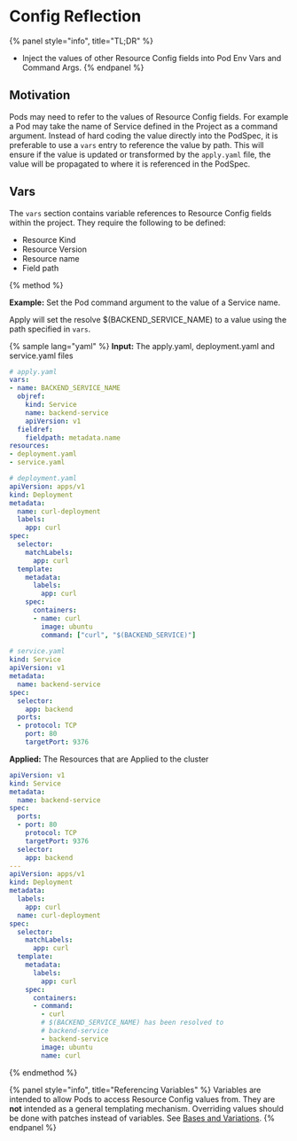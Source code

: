 # Config Reflection

{% panel style="info", title="TL;DR" %}
- Inject the values of other Resource Config fields into Pod Env Vars and Command Args.
{% endpanel %}

## Motivation

Pods may need to refer to the values of Resource Config fields.  For example
a Pod may take the name of Service defined in the Project as a command argument.
Instead of hard coding the value directly into the PodSpec, it is preferable
to use a `vars` entry to reference the value by path.  This will ensure
if the value is updated or transformed by the `apply.yaml` file, the
value will be propagated to where it is referenced in the PodSpec. 

## Vars

The `vars` section contains variable references to Resource Config fields within the project.  They require
the following to be defined:

- Resource Kind
- Resource Version
- Resource name
- Field path

{% method %}

**Example:** Set the Pod command argument to the value of a Service name.

Apply will set the resolve $(BACKEND_SERVICE_NAME) to a value using the path
specified in `vars`.

{% sample lang="yaml" %}
**Input:** The apply.yaml, deployment.yaml and service.yaml files

```yaml
# apply.yaml
vars:
- name: BACKEND_SERVICE_NAME
  objref:
    kind: Service
    name: backend-service
    apiVersion: v1
  fieldref:
    fieldpath: metadata.name
resources:
- deployment.yaml
- service.yaml

# deployment.yaml
apiVersion: apps/v1
kind: Deployment
metadata:
  name: curl-deployment
  labels:
    app: curl
spec:
  selector:
    matchLabels:
      app: curl
  template:
    metadata:
      labels:
        app: curl
    spec:
      containers:
      - name: curl
        image: ubuntu
        command: ["curl", "$(BACKEND_SERVICE)"]
        
# service.yaml
kind: Service
apiVersion: v1
metadata:
  name: backend-service
spec:
  selector:
    app: backend
  ports:
  - protocol: TCP
    port: 80
    targetPort: 9376
```

**Applied:** The Resources that are Applied to the cluster

```yaml
apiVersion: v1
kind: Service
metadata:
  name: backend-service
spec:
  ports:
  - port: 80
    protocol: TCP
    targetPort: 9376
  selector:
    app: backend
---
apiVersion: apps/v1
kind: Deployment
metadata:
  labels:
    app: curl
  name: curl-deployment
spec:
  selector:
    matchLabels:
      app: curl
  template:
    metadata:
      labels:
        app: curl
    spec:
      containers:
      - command:
        - curl
        # $(BACKEND_SERVICE_NAME) has been resolved to
        # backend-service
        - backend-service
        image: ubuntu
        name: curl
```
{% endmethod %}

{% panel style="info", title="Referencing Variables" %}
Variables are intended to allow Pods to access Resource Config values from.  They are
**not** intended as a general templating mechanism.  Overriding values should be done with
patches instead of variables.  See [Bases and Variations](project_variants.md).
{% endpanel %}
